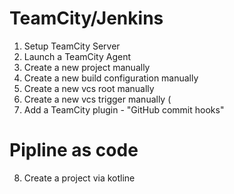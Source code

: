 # TeamCity/Jenkins

1. Setup TeamCity Server
2. Launch a TeamCity Agent
3. Create a new project manually
4. Create a new build configuration manually
5. Create a new vcs root manually
6. Create a new vcs trigger manually (
7. Add a TeamCity plugin - "GitHub commit hooks"

# Pipline as code

8. Create a project via kotline
